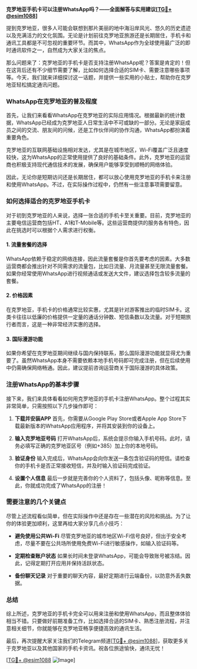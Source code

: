 **克罗地亚手机卡可以注册WhatsApp吗？——全面解答与实用建议[[TG💪+ @esim1088](https://t.me/s/esim1088)]**

提到克罗地亚，很多人可能会联想到那片美丽的地中海沿岸风光、悠久的历史遗迹以及充满活力的文化氛围。无论是计划前往克罗地亚旅游还是长期居住，手机卡和通讯工具都是不可忽视的重要环节。而其中，WhatsApp作为全球使用最广泛的即时通讯软件之一，自然成为大家关注的焦点。

那么问题来了：克罗地亚的手机卡是否支持注册WhatsApp呢？答案是肯定的！但在这背后还有不少细节需要了解，比如如何选择合适的SIM卡、需要注意哪些事项等。今天，我们就来详细探讨这一话题，并提供一些实用的小贴士，帮助你在克罗地亚轻松搞定通讯问题。

### WhatsApp在克罗地亚的普及程度

首先，让我们来看看WhatsApp在克罗地亚的实际应用情况。根据最新的统计数据，WhatsApp已经成为克罗地亚人日常生活中不可或缺的一部分。无论是家庭成员之间的交流、朋友间的问候，还是工作伙伴间的协作沟通，WhatsApp都扮演着重要角色。

克罗地亚的互联网基础设施相对发达，尤其是在城市地区，Wi-Fi覆盖广泛且速度较快，这为WhatsApp的正常使用提供了良好的基础条件。此外，克罗地亚的运营商也积极支持现代通信技术的发展，确保用户能够享受到顺畅的网络体验。

因此，无论你是短期访问还是长期居住，都可以放心使用克罗地亚的手机卡来注册和使用WhatsApp。不过，在实际操作过程中，仍然有一些注意事项需要留意。

### 如何选择适合的克罗地亚手机卡

对于初到克罗地亚的人来说，选择一张合适的手机卡至关重要。目前，克罗地亚的主要电信运营商包括HT、A1和T-Mobile等。这些运营商提供的服务各有特色，因此在挑选时可以根据个人需求进行权衡。

#### 1. **流量套餐的选择**
   WhatsApp依赖于稳定的网络连接，因此流量套餐是你首先要考虑的因素。大多数运营商都会推出针对不同需求的流量包，比如日流量、月流量甚至无限流量套餐。如果你经常使用WhatsApp进行视频通话或发送大文件，建议选择包含较多流量的套餐。

#### 2. **价格因素**
   在克罗地亚，手机卡的价格通常比较实惠，尤其是针对游客推出的临时SIM卡。这类卡往往以低廉的价格提供一定量的通话分钟数、短信条数以及流量。对于短期旅行者而言，这是一种非常经济实惠的选择。

#### 3. **国际漫游功能**
   如果你希望在克罗地亚期间继续与国内保持联系，那么国际漫游功能就显得尤为重要了。虽然WhatsApp本身不需要依赖本地手机号码即可完成注册，但在后续使用中仍需确保网络畅通。因此，建议提前咨询运营商关于国际漫游的具体政策。

### 注册WhatsApp的基本步骤

接下来，我们来具体看看如何用克罗地亚的手机卡注册WhatsApp。整个过程其实非常简单，只需按照以下几步操作即可：

1. **下载并安装APP**
   首先，你需要从Google Play Store或者Apple App Store下载最新版本的WhatsApp应用程序，并将其安装到你的设备上。

2. **输入克罗地亚号码**
   打开WhatsApp后，系统会提示你输入手机号码。此时，请务必填写正确的克罗地亚区号（例如+385）加上你的本地号码。

3. **验证身份**
   输入完成后，WhatsApp会向你发送一条包含验证码的短信。请检查你的手机卡是否正常接收短信，并及时输入验证码完成验证。

4. **设置个人信息**
   最后一步就是完善你的个人资料了，包括头像、昵称等信息。至此，你就成功完成了WhatsApp的注册！

### 需要注意的几个关键点

尽管上述流程看似简单，但在实际操作中还是存在一些潜在的风险和挑战。为了让你的体验更加顺利，这里再给大家分享几点小技巧：

- **避免使用公共Wi-Fi**
  尽管克罗地亚的城市地区Wi-Fi信号良好，但出于安全考虑，尽量不要在公共场所使用免费Wi-Fi进行敏感操作，如输入验证码等。

- **定期检查账户状态**
  如果长时间未登录WhatsApp，可能会导致账号被冻结。因此，记得定期打开应用并保持活跃状态。

- **备份聊天记录**
  对于重要的聊天内容，最好定期进行云端备份，以防意外丢失数据。

### 总结

综上所述，克罗地亚的手机卡完全可以用来注册和使用WhatsApp，而且整体体验相当不错。只要做好前期准备工作，比如选择合适的SIM卡、熟悉注册流程，并注意相关细节，你就能够在克罗地亚畅享便捷高效的通讯生活。

最后，再次提醒大家关注我们的Telegram频道[[TG💪+ @esim1088](https://t.me/s/esim1088)]，获取更多关于克罗地亚以及其他国家的手机卡资讯。祝各位旅途愉快，通讯无忧！

[[TG💪+ @esim1088](https://t.me/s/esim1088) ![Image](https://i.postimg.cc/4NQfJmqS/Snipaste-2025-05-13-00-14-12.png)]